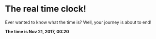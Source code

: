 # The real time clock!

Ever wanted to know what the time is? Well, your journey is about to end!

**The time is Nov 21, 2017, 00:20**